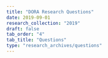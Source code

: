 ```yaml
---
title: "DORA Research Questions"
date: 2019-09-01
research_collection: "2019"
draft: false
tab_order: "4"
tab_title: "Questions"
type: "research_archives/questions"
---
```


